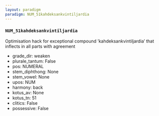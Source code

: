 ```yaml
---
layout: paradigm
paradigm: NUM_51kahdeksankvintiljardia
---
```

### ` NUM_51kahdeksankvintiljardia `

Optimisation hack for exceptional compound ’kahdeksankvintiljardia’ that inflects in all parts with agreement
* grade_dir: weaken
* plurale_tantum: False
* pos: NUMERAL
* stem_diphthong: None
* stem_vowel: None
* upos: NUM
* harmony: back
* kotus_av: None
* kotus_tn: 51
* clitics: False
* possessive: False
